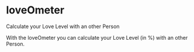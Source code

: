 # loveOmeter
Calculate your Love Level with an other Person

With the loveOmeter you can calculate your Love Level (in %) with an other Person. 
